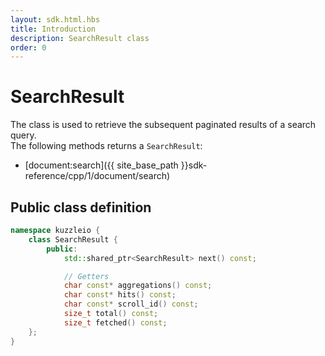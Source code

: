 ```yaml
---
layout: sdk.html.hbs
title: Introduction
description: SearchResult class
order: 0
---
```


# SearchResult

The class is used to retrieve the subsequent paginated results of a search query.  
The following methods returns a `SearchResult`:
  - [document:search]({{ site_base_path }}sdk-reference/cpp/1/document/search)

## Public class definition

```cpp
namespace kuzzleio {
    class SearchResult {
        public:
            std::shared_ptr<SearchResult> next() const;

            // Getters
            char const* aggregations() const;
            char const* hits() const;
            char const* scroll_id() const;
            size_t total() const;
            size_t fetched() const;
    };
}
```
